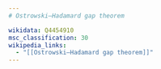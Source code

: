 ```yaml
---
# Ostrowski–Hadamard gap theorem

wikidata: Q4454910
msc_classification: 30
wikipedia_links:
  - "[[Ostrowski–Hadamard gap theorem]]"
---
```

